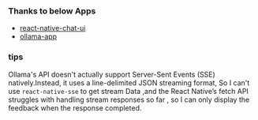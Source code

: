 ### Thanks to below Apps

- [react-native-chat-ui](https://github.com/flyerhq/react-native-chat-ui)
- [ollama-app](https://github.com/JHubi1/ollama-app)


### tips
Ollama's API doesn't actually support Server-Sent Events (SSE) natively.Instead, it uses a line-delimited JSON streaming format, So I can't use ```react-native-sse``` to get stream Data ,and the React Native’s fetch API struggles with handling stream responses so far , so I can only display the feedback when the response completed.